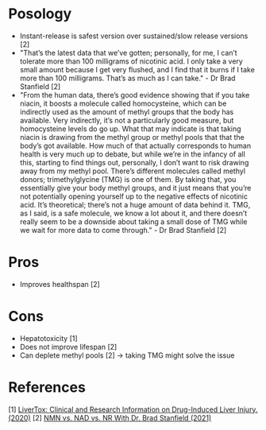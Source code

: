 # Posology
- Instant-release is safest version over sustained/slow release versions [2]
- "That’s the latest data that we’ve gotten; personally, for me, I can’t tolerate more than 100 milligrams of nicotinic acid. I only take a very small amount because I get very flushed, and I find that it burns if I take more than 100 milligrams. That’s as much as I can take." - Dr Brad Stanfield [2]
- "From the human data, there’s good evidence showing that if you take niacin, it boosts a molecule called homocysteine, which can be indirectly used as the amount of methyl groups that the body has available. Very indirectly, it’s not a particularly good measure, but homocysteine levels do go up. What that may indicate is that taking niacin is drawing from the methyl group or methyl pools that that the body’s got available.
How much of that actually corresponds to human health is very much up to debate, but while we’re in the infancy of all this, starting to find things out, personally, I don’t want to risk drawing away from my methyl pool. There’s different molecules called methyl donors; trimethylglycine (TMG) is one of them. By taking that, you essentially give your body methyl groups, and it just means that you’re not potentially opening yourself up to the negative effects of nicotinic acid.
It’s theoretical; there’s not a huge amount of data behind it. TMG, as I said, is a safe molecule, we know a lot about it, and there doesn’t really seem to be a downside about taking a small dose of TMG while we wait for more data to come through." - Dr Brad Stanfield [2]

# Pros
- Improves healthspan [2]

# Cons
- Hepatotoxicity [1]
- Does not improve lifespan [2]
- Can deplete methyl pools [2] -> taking TMG might solve the issue

# References
[1] [LiverTox: Clinical and Research Information on Drug-Induced Liver Injury. (2020)](https://www.ncbi.nlm.nih.gov/books/NBK548176/#:~:text=Niacin%20can%20cause%20mild%2Dto,severe%20as%20well%20as%20fatal.)
[2] [NMN vs. NAD vs. NR With Dr. Brad Stanfield (2021)](https://www.lifespan.io/news/nmn-vs-nad-vs-nr-with-dr-brad-stanfield/)